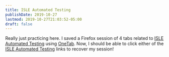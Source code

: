 ```yaml
---
title: ISLE Automated Testing
publishDate: 2019-10-27
lastmod: 2019-10-27T21:03:52-05:00
draft: false
---
```


 Really just practicing here.  I saved a Firefox session of 4 tabs related to [ISLE Automated Testing](https://www.one-tab.com/page/KAxHlFFnQESHW8Ec-4zNKg) using [OneTab](https://www.one-tab.com/).  Now, I should be able to click either of the [ISLE Automated Testing](https://www.one-tab.com/page/KAxHlFFnQESHW8Ec-4zNKg) links to recover my session!
